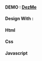 #### DEMO : <a href="https://neginsh1996.github.io/DizMe/">DezMe</a>
 
#### Design With :
#### Html
#### Css
#### Javascript